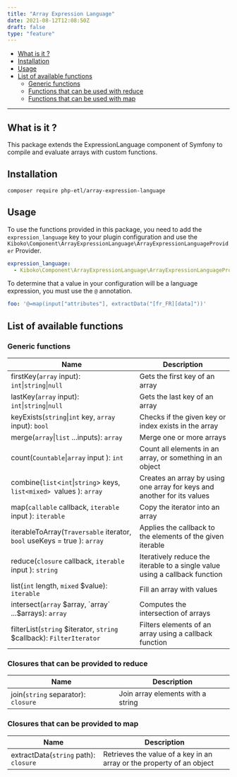 ```yaml
---
title: "Array Expression Language"
date: 2021-08-12T12:08:50Z
draft: false
type: "feature"
---
```


- [What is it ?](#what-is-it-)
- [Installation](#installation)
- [Usage](#usage)
- [List of available functions](#list-of-available-functions)
    - [Generic functions](#generic-functions)
    - [Functions that can be used with reduce](#closures-that-can-be-provided-to-reduce)
    - [Functions that can be used with map](#closures-that-can-be-provided-to-map)

---

## What is it ? 

This package extends the ExpressionLanguage component of Symfony to compile and evaluate arrays with custom functions.

## Installation

```shell
composer require php-etl/array-expression-language
```

## Usage

To use the functions provided in this package, you need to add the `expression_language` key to your plugin configuration 
and use the `Kiboko\Component\ArrayExpressionLanguage\ArrayExpressionLanguageProvider` Provider.

```yaml
expression_language:
  - Kiboko\Component\ArrayExpressionLanguage\ArrayExpressionLanguageProvider
```

To determine that a value in your configuration will be a language expression, you must use the `@` annotation.

```yaml
foo: '@=map(input["attributes"], extractData("[fr_FR][data]"))'
```

## List of available functions

### Generic functions

| Name                                                                      | Description                                                                 |
|---------------------------------------------------------------------------|-----------------------------------------------------------------------------|
| firstKey(`array` input): `int`&vert;`string`&vert;`null`                  | Gets the first key of an array                                              |
| lastKey(`array` input): `int`&vert;`string`&vert;`null`                   | Gets the last key of an array                                               |
| keyExists(`string`&vert;`int` key, `array` input): `bool`                 | Checks if the given key or index exists in the array                        |
| merge(`array`&vert;`list` ...inputs): `array`                             | Merge one or more arrays                                                    |
| count(`Countable`&vert;`array` input ): `int`                             | Count all elements in an array, or something in an object                   |
| combine(`list`<`int`&vert;`string`> keys, `list<mixed> `values ): `array` | Creates an array by using one array for keys and another for its values     |
| map(`callable` callback, `iterable` input ): `iterable`                   | Copy the iterator into an array                                             |
| iterableToArray(`Traversable` iterator, `bool` useKeys = true ): `array`  | Applies the callback to the elements of the given iterable                  |
| reduce(`closure` callback, `iterable` input ): `string`                   | Iteratively reduce the iterable to a single value using a callback function |
| list(`int` length, `mixed` $value): `iterable`                            | Fill an array with values                                                   |
| intersect(`array` $array, `array` ...$arrays): `array`                    | Computes the intersection of arrays                                         |
| filterList(`string` $iterator, `string` $callback): `FilterIterator`      | Filters elements of an array using a callback function                      |

### Closures that can be provided to reduce

| Name                                | Description                       |
|-------------------------------------|-----------------------------------|
| join(`string` separator): `closure` | Join array elements with a string |


### Closures that can be provided to map

| Name                                  | Description                                                           |
|---------------------------------------|-----------------------------------------------------------------------|
| extractData(`string` path): `closure` | Retrieves the value of a key in an array or the property of an object |
